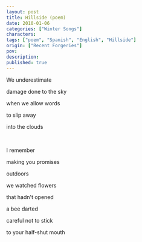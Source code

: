 ```yaml
---
layout: post
title: Hillside (poem)
date: 2010-01-06
categories: ["Winter Songs"]
characters: 
tags: ["poem", "Spanish", "English", "Hillside"]
origin: ["Recent Forgeries"]
pov: 
description: 
published: true
---
```


We underestimate

damage done to the sky

when we allow words

to slip away

into the clouds

<br>

I remember

making you promises

outdoors

we watched flowers

that hadn't opened

a bee darted

careful not to stick

to your half-shut mouth
